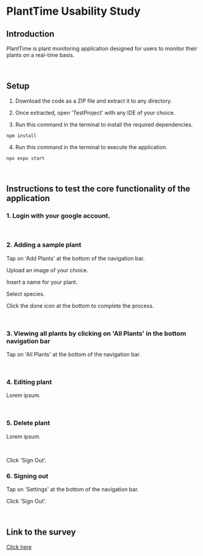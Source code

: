# PlantTime Usability Study

## Introduction

PlantTime is plant monitoring application designed for users to monitor their plants on a real-time basis.

&nbsp;

## Setup

1. Download the code as a ZIP file and extract it to any directory.

2. Once extracted, open 'TestProject' with any IDE of your choice.

3. Run this command in the terminal to install the required dependencies.

```
npm install
```

4. Run this command in the terminal to execute the application.

```
npx expo start
```

&nbsp;

## Instructions to test the core functionality of the application

### 1. Login with your google account.

&nbsp;

### 2. Adding a sample plant

Tap on 'Add Plants' at the bottom of the navigation bar.

Upload an image of your choice.

Insert a name for your plant.

Select species.

Click the done icon at the bottom to complete the process.

&nbsp;

### 3. Viewing all plants by clicking on 'All Plants' in the bottom navigation bar

Tap on 'All Plants' at the bottom of the navigation bar.

&nbsp;

### 4. Editing plant

Lorem ipsum.

&nbsp;

### 5. Delete plant

Lorem ipsum.

&nbsp;

Click 'Sign Out'.

### 6. Signing out

Tap on 'Settings' at the bottom of the navigation bar.

Click 'Sign Out'.

&nbsp;

## Link to the survey

[Click here](https://docs.google.com/forms/d/e/1FAIpQLSeL4hvZufgBIxHcnyBII_PoUiAiQ4LXkvlTlcjW8LTUp_0ypQ/viewform)

